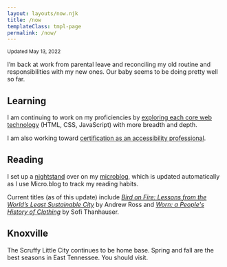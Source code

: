 ```yaml
---
layout: layouts/now.njk
title: /now
templateClass: tmpl-page
permalink: /now/
---
```


<small class="timestamp">Updated <time datetime="2022-05-13T12:16:48Z">May 13, 2022</time></small>

I’m back at work from parental leave and reconciling my old routine and responsibilities with my new ones. Our baby seems to be doing pretty well so far.

## Learning

I am continuing to work on my proficiencies by [exploring each core web technology](/tags/learning) (HTML, CSS, JavaScript) with more breadth and depth.

I am also working toward [certification as an accessibility professional](https://www.accessibilityassociation.org/certification).

## Reading

I set up a <a href="https://log.nicksimson.com/nightstand/">nightstand</a> over on my [microblog](https://log.nicksimson.com/), which is updated automatically as I use Micro.blog to track my reading habits.

Current titles (as of this update) include <a href="http://www.worldcat.org/oclc/763157781"><i>Bird on Fire: Lessons from the World’s Least Sustainable City</i></a> by Andrew Ross and <a href="http://www.worldcat.org/oclc/1309129003"><i>Worn: a People's History of Clothing</i></a> by Sofi Thanhauser.

## Knoxville

The Scruffy Little City continues to be home base. Spring and fall are the best seasons in East Tennessee. You should visit.
